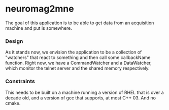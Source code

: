 # neuromag2mne
The goal of this application is to be able to get data from an acquisition machine and put is somewhere. 

### Design
As it stands now, we envision the application to be a collection of "watchers" that react to something and then call some callbackName function. Right now, we have a CommandWatcher and a DataWatcher, which monitor the telnet server and the shared memory respectively.

### Constraints
This needs to be built on a machine running a version of RHEL that is over a decade old, and a version of gcc that supports, at most C++ 03. And no cmake.